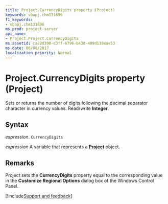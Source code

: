 ```yaml
---
title: Project.CurrencyDigits property (Project)
keywords: vbapj.chm131696
f1_keywords:
- vbapj.chm131696
ms.prod: project-server
api_name:
- Project.Project.CurrencyDigits
ms.assetid: ca22d390-d3ff-6796-b43d-409d118eae53
ms.date: 06/08/2017
localization_priority: Normal
---
```



# Project.CurrencyDigits property (Project)

Sets or returns the number of digits following the decimal separator character in currency values. Read/write  **Integer**.


## Syntax

_expression_. `CurrencyDigits`

_expression_ A variable that represents a **[Project](project.project.md)** object.


## Remarks

Project sets the  **CurrencyDigits** property equal to the corresponding value in the **Customize Regional Options** dialog box of the Windows Control Panel.

[!include[Support and feedback](~/includes/feedback-boilerplate.md)]